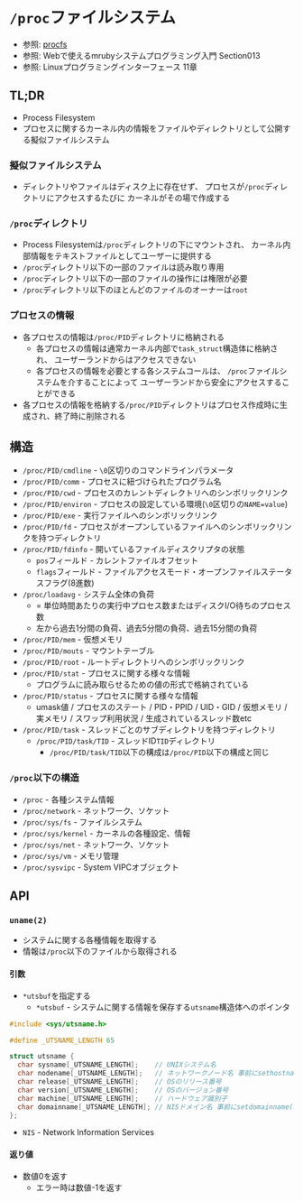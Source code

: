 # `/proc`ファイルシステム
- 参照: [procfs](https://ja.wikipedia.org/wiki/Procfs)
- 参照: Webで使えるmrubyシステムプログラミング入門 Section013
- 参照: Linuxプログラミングインターフェース 11章

## TL;DR
- Process Filesystem
- プロセスに関するカーネル内の情報をファイルやディレクトリとして公開する擬似ファイルシステム

### 擬似ファイルシステム
- ディレクトリやファイルはディスク上に存在せず、
  プロセスが`/proc`ディレクトリにアクセスするたびに
  カーネルがその場で作成する

### `/proc`ディレクトリ
- Process Filesystemは`/proc`ディレクトリの下にマウントされ、
  カーネル内部情報をテキストファイルとしてユーザーに提供する
- `/proc`ディレクトリ以下の一部のファイルは読み取り専用
- `/proc`ディレクトリ以下の一部のファイルの操作には権限が必要
- `/proc`ディレクトリ以下のほとんどのファイルのオーナーは`root`

### プロセスの情報
- 各プロセスの情報は`/proc/PID`ディレクトリに格納される
  - 各プロセスの情報は通常カーネル内部で`task_struct`構造体に格納され、
    ユーザーランドからはアクセスできない
  - 各プロセスの情報を必要とする各システムコールは、
    `/proc`ファイルシステムを介することによって
    ユーザーランドから安全にアクセスすることができる
- 各プロセスの情報を格納する`/proc/PID`ディレクトリはプロセス作成時に生成され、終了時に削除される

## 構造
- `/proc/PID/cmdline` - `\0`区切りのコマンドラインパラメータ
- `/proc/PID/comm` - プロセスに紐づけられたプログラム名
- `/proc/PID/cwd` - プロセスのカレントディレクトリへのシンボリックリンク
- `/proc/PID/environ` - プロセスの設定している環境(`\0`区切りの`NAME=value`)
- `/proc/PID/exe` - 実行ファイルへのシンボリックリンク
- `/proc/PID/fd` - プロセスがオープンしているファイルへのシンボリックリンクを持つディレクトリ
- `/proc/PID/fdinfo` - 開いているファイルディスクリプタの状態
  - `pos`フィールド - カレントファイルオフセット
  - `flags`フィールド - ファイルアクセスモード・オープンファイルステータスフラグ(8進数)
- `/proc/loadavg` - システム全体の負荷
  - = 単位時間あたりの実行中プロセス数またはディスクI/O待ちのプロセス数
  - 左から過去1分間の負荷、過去5分間の負荷、過去15分間の負荷
- `/proc/PID/mem` - 仮想メモリ
- `/proc/PID/mouts` - マウントテーブル
- `/proc/PID/root` - ルートディレクトリへのシンボリックリンク
- `/proc/PID/stat` - プロセスに関する様々な情報
  - プログラムに読み取らせるための値の形式で格納されている
- `/proc/PID/status` - プロセスに関する様々な情報
  - umask値 / プロセスのステート / PID・PPID / UID・GID
    / 仮想メモリ / 実メモリ / スワップ利用状況 / 生成されているスレッド数etc
- `/proc/PID/task` - スレッドごとのサブディレクトリを持つディレクトリ
  - `/proc/PID/task/TID` - スレッドID`TID`ディレクトリ
    - `/proc/PID/task/TID`以下の構成は`/proc/PID`以下の構成と同じ

### `/proc`以下の構造
- `/proc` - 各種システム情報
- `/proc/network` - ネットワーク、ソケット
- `/proc/sys/fs` - ファイルシステム
- `/proc/sys/kernel` - カーネルの各種設定、情報
- `/proc/sys/net` - ネットワーク、ソケット
- `/proc/sys/vm` - メモリ管理
- `/proc/sysvipc` - System VIPCオブジェクト

## API
### `uname(2)`
- システムに関する各種情報を取得する
- 情報は`/proc`以下のファイルから取得される

#### 引数
- `*utsbuf`を指定する
  - `*utsbuf` - システムに関する情報を保存する`utsname`構造体へのポインタ

```c
#include <sys/utsname.h>

#define _UTSNAME_LENGTH 65

struct utsname {
  char sysname[_UTSNAME_LENGTH];    // UNIXシステム名
  char nodename[_UTSNAME_LENGTH];   // ネットワークノード名 事前にsethostname(2)で設定したもの
  char release[_UTSNAME_LENGTH];    // OSのリリース番号
  char version[_UTSNAME_LENGTH];    // OSのバージョン番号
  char machine[_UTSNAME_LENGTH];    // ハードウェア識別子
  char domainname[_UTSNAME_LENGTH]; // NISドメイン名 事前にsetdomainname(2)で設定したもの
};
```
- `NIS` - Network Information Services

#### 返り値
- 数値0を返す
  - エラー時は数値-1を返す
